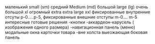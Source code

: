 маленький small (sm)
средний Medium (md)
большой large (lg)
очень большой xl
огромный extra extra large xxl
фиксированные внутренние отсуты p-0.....p-5,
фиксированные внешние отступы m-0.... m-5
интересные готовые решения
-кнопки
-аккардеон-карусель ( изображения одного размера)
-навигационная панель (меню)
модальные окна
карточки товара
-вне холста выезжающая боковая панель
